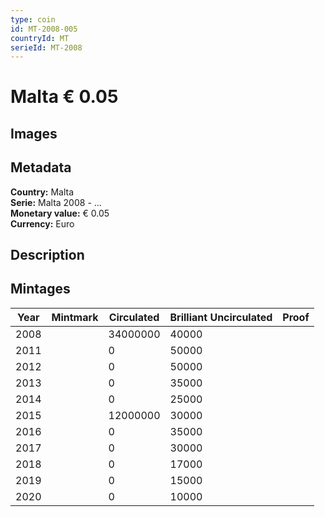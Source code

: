 ```yaml
---
type: coin
id: MT-2008-005
countryId: MT
serieId: MT-2008
---
```


# Malta € 0.05

## Images


## Metadata

**Country:** Malta\
**Serie:** Malta 2008 - ...\
**Monetary value:** € 0.05\
**Currency:** Euro

## Description


## Mintages
| Year | Mintmark | Circulated | Brilliant Uncirculated | Proof |
| ---- | -------- | ---------- | ---------------------- | ----- |
| 2008 |  | 34000000| 40000 |  |
| 2011 |  | 0| 50000 |  |
| 2012 |  | 0| 50000 |  |
| 2013 |  | 0| 35000 |  |
| 2014 |  | 0| 25000 |  |
| 2015 |  | 12000000| 30000 |  |
| 2016 |  | 0| 35000 |  |
| 2017 |  | 0| 30000 |  |
| 2018 |  | 0| 17000 |  |
| 2019 |  | 0| 15000 |  |
| 2020 |  | 0| 10000 |  |
